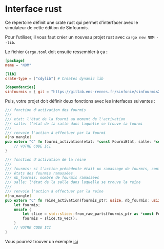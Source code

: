 # Interface rust

Ce répertoire définit une crate rust qui permet d'interfacer avec le simulateur
de cette édition de Sinfourmis.

Pour l'utiliser, il vous faut créer un nouveau projet rust avec `cargo new NOM --lib`.

Le fichier `Cargo.toml` doit ensuite ressembler à ça :

```toml
[package]
name = "NOM"

[lib]
crate-type = ["cdylib"] # Creates dynamic lib

[dependencies]
sinfourmis = { git = "https://gitlab.ens-rennes.fr/sinfonie/sinfourmis2025" }
```

Puis, votre projet doit définir deux fonctions avec les interfaces suivantes :

```rust
/// fonction d'activation des fourmis
///
/// etat: l'état de la fourmi au moment de l'activation
/// salle: l'état de la salle dans laquelle se trouve la fourmi
///
/// renvoie l'action à effectuer par la fourmi
#[no_mangle]
pub extern "C" fn fourmi_activation(etat: *const FourmiEtat, salle: *const Salle) -> FourmiRetour {
    // VOTRE CODE ICI
}

/// fonction d'activation de la reine
///
/// fourmis: si l'action précédente était un ramassage de fourmis, contient les
/// états des fourmis ramassées
/// nb_fourmis: nombre de fourmis ramassées
/// salle: l'état de la salle dans laquelle se trouve la reine
///
/// renvoie l'action à effectuer par la reine
#[no_mangle]
pub extern "C" fn reine_activation(fourmis_ptr: usize, nb_fourmis: usize, salle: *const Salle) -> ReineRetour {
    let fourmis;
    unsafe {
        let slice = std::slice::from_raw_parts(fourmis_ptr as *const FourmiEtat, nb_fourmis);
        fourmis = slice.to_vec();
    }
    // VOTRE CODE ICI
}
```

Vous pourrez trouver un exemple [ici](../examples/rust/)
